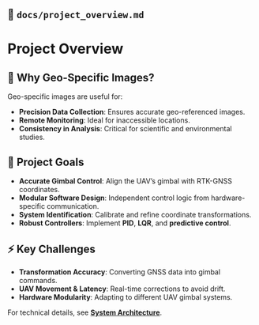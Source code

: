 ## 📜 **`docs/project_overview.md`**
# Project Overview

## 🎯 Why Geo-Specific Images?
Geo-specific images are useful for:
- **Precision Data Collection**: Ensures accurate geo-referenced images.
- **Remote Monitoring**: Ideal for inaccessible locations.
- **Consistency in Analysis**: Critical for scientific and environmental studies.

## 🎯 Project Goals
- **Accurate Gimbal Control**: Align the UAV’s gimbal with RTK-GNSS coordinates.
- **Modular Software Design**: Independent control logic from hardware-specific communication.
- **System Identification**: Calibrate and refine coordinate transformations.
- **Robust Controllers**: Implement **PID**, **LQR**, and **predictive control**.

## ⚡ Key Challenges
- **Transformation Accuracy**: Converting GNSS data into gimbal commands.
- **UAV Movement & Latency**: Real-time corrections to avoid drift.
- **Hardware Modularity**: Adapting to different UAV gimbal systems.

For technical details, see **[System Architecture](design.md)**.
